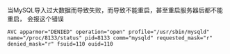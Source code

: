 当MySQL导入过大数据而导致失败，而导致不能重启，甚至重启服务器后都不能重启，
会报这个错误

```
AVC apparmor="DENIED" operation="open" profile="/usr/sbin/mysqld" name="/proc/8133/status" pid=8133 comm="mysqld" requested_mask="r" denied_mask="r" fsuid=110 ouid=110
```